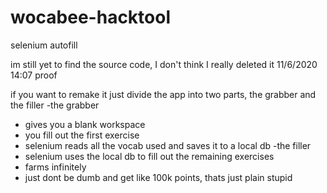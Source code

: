 # wocabee-hacktool
selenium autofill

im still yet to find the source code, I don't think I really deleted it
11/6/2020 14:07 proof

if you want to remake it just divide the app into two parts, the grabber and the filler
-the grabber
 - gives you a blank workspace
 - you fill out the first exercise
 - selenium reads all the vocab used and saves it to a local db
-the filler
 - selenium uses the local db to fill out the remaining exercises
 - farms infinitely
 - just dont be dumb and get like 100k points, thats just plain stupid
